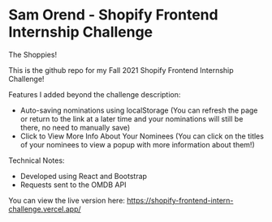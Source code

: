 # Sam Orend - Shopify Frontend Internship Challenge
The Shoppies!

This is the github repo for my Fall 2021 Shopify Frontend Internship Challenge!

Features I added beyond the challenge description:
- Auto-saving nominations using localStorage (You can refresh the page or return to the link at a later time and your nominations will still be there, no need to manually save)
- Click to View More Info About Your Nominees (You can click on the titles of your nominees to view a popup with more information about them!)

Technical Notes:
- Developed using React and Bootstrap
- Requests sent to the OMDB API

You can view the live version here: https://shopify-frontend-intern-challenge.vercel.app/

